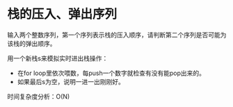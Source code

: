 # 栈的压入、弹出序列

输入两个整数序列，第一个序列表示栈的压入顺序，请判断第二个序列是否可能为该栈的弹出顺序。

用一个新栈s来模拟实时进出栈操作：

- 在for loop里依次喂数，每push一个数字就检查有没有能pop出来的。
- 如果最后s为空，说明一进一出刚刚好。

时间复杂度分析：O(N)
